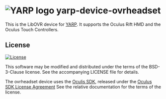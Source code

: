 ![YARP logo](https://raw.githubusercontent.com/robotology/yarp/master/doc/images/yarp-robot-24.png "yarp-device-ovrheadset")
yarp-device-ovrheadset
======================

This is the LibOVR device for [YARP](https://www.yarp.it/).
It supports the Oculus Rift HMD and the Oculus Touch Controllers.

License
-------

[![License](https://img.shields.io/badge/license-BSD--3--Clause%20%2B%20others-19c2d8.svg)](https://github.com/robotology/yarp-device-ovrheadset/blob/master/LICENSE)

This software may be modified and distributed under the terms of the
BSD-3-Clause license. See the accompanying LICENSE file for details.

The ovrheadset device uses the
[Oculis SDK](https://developer.oculus.com/downloads/package/oculus-sdk-for-windows/),
released under the
[Oculus SDK License Agreement](https://developer.oculus.com/licenses/)
See the relative documentation for the terms of the license.
